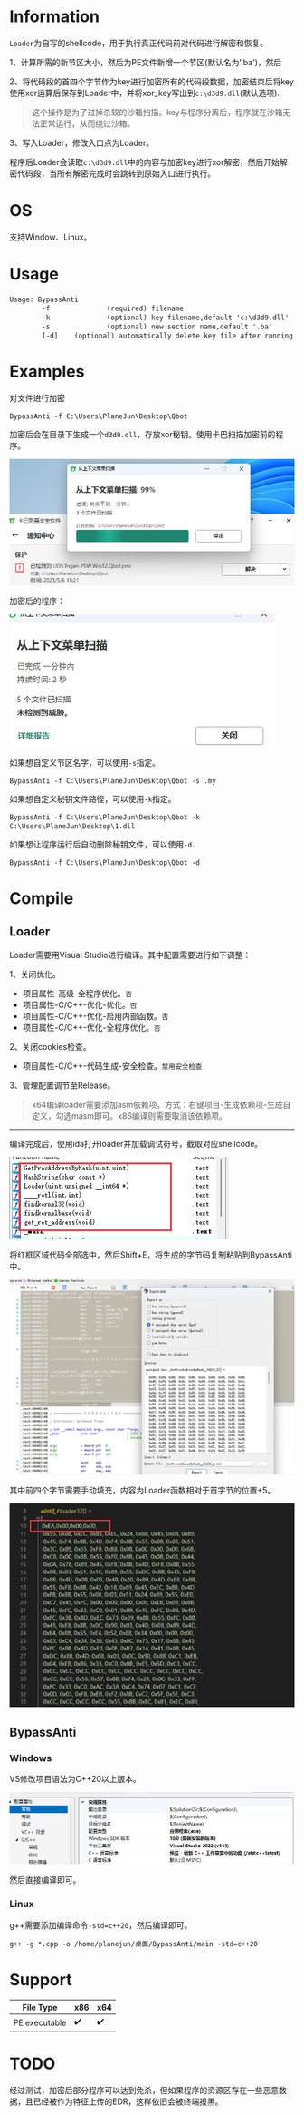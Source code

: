 # Information

`Loader`为自写的shellcode，用于执行真正代码前对代码进行解密和恢复。

1、计算所需的新节区大小，然后为PE文件新增一个节区(默认名为'.ba')，然后

2、将代码段的首四个字节作为key进行加密所有的代码段数据，加密结束后将key使用xor运算后保存到Loader中，并将xor_key写出到`c:\d3d9.dll`(默认选项).

> 这个操作是为了过掉杀软的沙箱扫描。key与程序分离后，程序就在沙箱无法正常运行，从而绕过沙箱。

3、写入Loader，修改入口点为Loader。

程序后Loader会读取`c:\d3d9.dll`中的内容与加密key进行xor解密，然后开始解密代码段，当所有解密完成时会跳转到原始入口进行执行。

# OS

支持Window、Linux。

# Usage

```
Usage: BypassAnti
        -f              (required) filename
        -k              (optional) key filename,default 'c:\d3d9.dll'
        -s              (optional) new section name,default '.ba'
        [-d]    (optional) automatically delete key file after running
```

# Examples

对文件进行加密

```
BypassAnti -f C:\Users\PlaneJun\Desktop\Qbot
```

加密后会在目录下生成一个`d3d9.dll`，存放xor秘钥。使用卡巴扫描加密前的程序。

![image-20230506182214310](.\imgs\image-20230506182214310.png)

加密后的程序：

![image-20230506182232419](.\imgs\image-20230506182232419.png)

如果想自定义节区名字，可以使用`-s`指定。

```
BypassAnti -f C:\Users\PlaneJun\Desktop\Qbot -s .my
```

如果想自定义秘钥文件路径，可以使用`-k`指定。

```
BypassAnti -f C:\Users\PlaneJun\Desktop\Qbot -k C:\Users\PlaneJun\Desktop\1.dll
```

如果想让程序运行后自动删除秘钥文件，可以使用`-d`.

```
BypassAnti -f C:\Users\PlaneJun\Desktop\Qbot -d
```

# Compile

## Loader

Loader需要用Visual Studio进行编译。其中配置需要进行如下调整：

1、关闭优化。

- 项目属性-高级-全程序优化。`否`
- 项目属性-C/C++-优化-优化。`否`
- 项目属性-C/C++-优化-启用内部函数。`否`
- 项目属性-C/C++-优化-全程序优化。`否`

2、关闭cookies检查。

- 项目属性-C/C++-代码生成-安全检查。`禁用安全检查`

3、管理配置调节至Release。

> x64编译loader需要添加asm依赖项。方式：右键项目-生成依赖项-生成自定义，勾选masm即可。x86编译则需要取消该依赖项。

---

编译完成后，使用ida打开loader并加载调试符号，截取对应shellcode。

![image-20230508103137165](.\imgs\image-20230508103137165.png)

将红框区域代码全部选中，然后Shift+E，将生成的字节码复制粘贴到BypassAnti中。

![image-20230508103305128](.\imgs\image-20230508103305128.png)

其中前四个字节需要手动填充，内容为Loader函数相对于首字节的位置+5。

![image-20230508103425268](.\imgs\image-20230508103425268.png)

## BypassAnti

### Windows

VS修改项目语法为C++20以上版本。

![image-20230508103541328](.\imgs\image-20230508103541328.png)

然后直接编译即可。

### Linux

g++需要添加编译命令`-std=c++20`，然后编译即可。

```
g++ -g *.cpp -o /home/planejun/桌面/BypassAnti/main -std=c++20
```

# Support

| File Type     | x86  | x64  |
| ------------- | ---- | ---- |
| PE executable | ✔️    | ✔️    |

# TODO

经过测试，加密后部分程序可以达到免杀，但如果程序的资源区存在一些恶意数据，且已经被作为特征上传的EDR，这样依旧会被终端报黑。